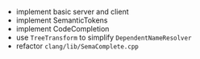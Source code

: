 - implement basic server and client
- implement SemanticTokens
- implement CodeCompletion 
- use `TreeTransform` to simplify `DependentNameResolver`
- refactor `clang/lib/SemaComplete.cpp`
